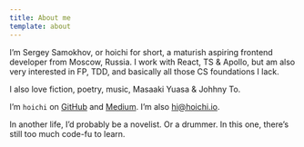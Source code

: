 ```yaml
---
title: About me
template: about
---
```


I’m Sergey Samokhov, or hoichi for short, a maturish aspiring frontend developer from Moscow, Russia. I work with React, TS & Apollo, but am also very interested in FP, TDD, and basically all those CS foundations I lack.

I also love fiction, poetry, music, Masaaki Yuasa & Johhny To.

I’m `hoichi` on [GitHub](https://github.com/hoichi) and [Medium](https://medium.com/@hoichi). I’m also [hi@hoichi.io](mailto:hi@hoichi.io).

In another life, I’d probably be a novelist. Or a drummer. In this one, there’s still too much code-fu to learn.
